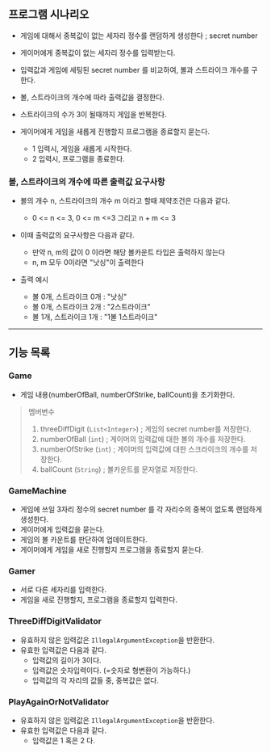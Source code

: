 ## 프로그램 시나리오

- 게임에 대해서 중복값이 없는 세자리 정수를 랜덤하게 생성한다 ; secret number
- 게이머에게 중복값이 없는 세자리 정수를 입력받는다.

- 입력값과 게임에 세팅된 secret number 를 비교하여, 볼과 스트라이크 개수를 구한다.
- 볼, 스트라이크의 개수에 따라 출력값을 결정한다.

- 스트라이크의 수가 3이 될때까지 게임을 반복한다.

- 게이머에게 게임을 새롭게 진행할지 프로그램을 종료할지 묻는다.
  - 1 입력시, 게임을 새롭게 시작한다.
  - 2 입력시, 프로그램을 종료한다.

### 볼, 스트라이크의 개수에 따른 출력값 요구사항

- 볼의 개수 n, 스트라이크의 개수 m 이라고 할때 제약조건은 다음과 같다.
  - 0 <= n <= 3, 0 <= m <=3 그리고 n + m <= 3
- 이때 출력값의 요구사항은 다음과 같다.
  - 만약 n, m의 값이 0 이라면 해당 볼카운트 타입은 출력하지 않는다
  - n, m 모두 0이라면 "낫싱"이 출력한다

- 출력 예시
  - 볼 0개, 스트라이크 0개 : "낫싱"
  - 볼 0개, 스트라이크 2개 : "2스트라이크"
  - 볼 1개, 스트라이크 1개 : "1볼 1스트라이크"

---

## 기능 목록

### Game

- 게임 내용(numberOfBall, numberOfStrike, ballCount)을 초기화한다.

> 멤버변수
> 1. threeDiffDigit (`List<Integer>`) ; 게임의 secret number를 저장한다.
> 2. numberOfBall (`int`) ; 게이머의 입력값에 대한 볼의 개수를 저장한다.
> 3. numberOfStrike (`int`) ; 게이머의 입력값에 대한 스크라이크의 개수를 저장한다.
> 4. ballCount (`String`) ; 볼카운트를 문자열로 저장한다.

### GameMachine

- 게임에 쓰일 3자리 정수의 secret number 를 각 자리수의 중복이 없도록 랜덤하게 생성한다.
- 게이머에게 입력값을 묻는다.
- 게임의 볼 카운트를 판단하여 업데이트한다.
- 게이머에게 게임을 새로 진행할지 프로그램을 종료할지 묻는다.

### Gamer

- 서로 다른 세자리를 입력한다.
- 게임을 새로 진행할지, 프로그램을 종료할지 입력한다.

### ThreeDiffDigitValidator

- 유효하지 않은 입력값은 `IllegalArgumentException`을 반환한다.
- 유효한 입력값은 다음과 같다.
  - 입력값의 길이가 3이다.
  - 입력값은 숫자입력이다. (=숫자로 형변환이 가능하다.)
  - 입력값의 각 자리의 값들 중, 중복값은 없다.

### PlayAgainOrNotValidator

- 유효하지 않은 입력값은 `IllegalArgumentException`을 반환한다.
- 유효한 입력값은 다음과 같다.
  - 입력값은 1 혹은 2 다.
